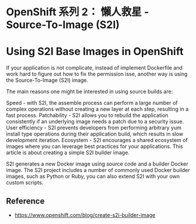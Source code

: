 

OpenShift 系列 2： 懶人救星 - Source-To-Image (S2I)
=================================================

Using S2I Base Images in OpenShift
====================================

If your application is not complicate, instead of implement Dockerfile and work hard to figure out how to fix the permission isse, another way is using the Source-To-Image (S2I) image.


The main reasons one might be interested in using source builds are:

Speed - with S2I, the assemble process can perform a large number of complex operations without creating a new layer at each step, resulting in a fast process.
Patchability - S2I allows you to rebuild the application consistently if an underlying image needs a patch due to a security issue.
User efficiency - S2I prevents developers from performing arbitrary yum install type operations during their application build, which results in slow development iteration.
Ecosystem - S2I encourages a shared ecosystem of images where you can leverage best practices for your applications.
This article is about creating a simple S2I builder image.

S2I generates a new Docker image using source code and a  builder Docker image. The S2I project includes a number of commonly used Docker builder images, such as Python or Ruby, you can also extend S2I with your own custom scripts.




Reference
---------

- https://www.openshift.com/blog/create-s2i-builder-image
